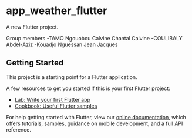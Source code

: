 # app_weather_flutter

A new Flutter project.

Group members
-TAMO Ngouobou Calvine Chantal Calvine
-COULIBALY Abdel-Aziz
-Kouadjo Nguessan Jean Jacques 

## Getting Started

This project is a starting point for a Flutter application.

A few resources to get you started if this is your first Flutter project:

- [Lab: Write your first Flutter app](https://flutter.dev/docs/get-started/codelab)
- [Cookbook: Useful Flutter samples](https://flutter.dev/docs/cookbook)

For help getting started with Flutter, view our
[online documentation](https://flutter.dev/docs), which offers tutorials,
samples, guidance on mobile development, and a full API reference.
